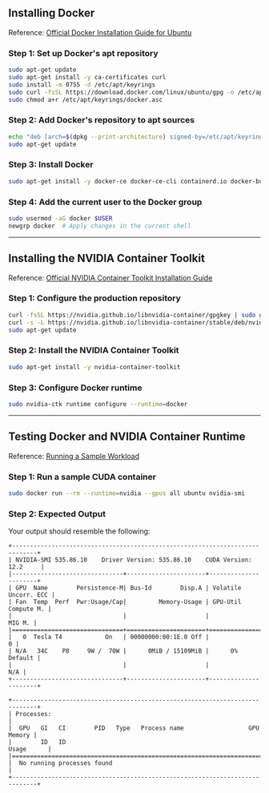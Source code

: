 
## Installing Docker  
Reference: [Official Docker Installation Guide for Ubuntu](https://docs.docker.com/engine/install/ubuntu/)  

### Step 1: Set up Docker's apt repository  
```bash
sudo apt-get update  
sudo apt-get install -y ca-certificates curl  
sudo install -m 0755 -d /etc/apt/keyrings  
sudo curl -fsSL https://download.docker.com/linux/ubuntu/gpg -o /etc/apt/keyrings/docker.asc  
sudo chmod a+r /etc/apt/keyrings/docker.asc  
```

### Step 2: Add Docker's repository to apt sources  
```bash
echo "deb [arch=$(dpkg --print-architecture) signed-by=/etc/apt/keyrings/docker.asc] https://download.docker.com/linux/ubuntu $(. /etc/os-release && echo "$VERSION_CODENAME") stable" | sudo tee /etc/apt/sources.list.d/docker.list > /dev/null  
sudo apt-get update  
```

### Step 3: Install Docker  
```bash
sudo apt-get install -y docker-ce docker-ce-cli containerd.io docker-buildx-plugin docker-compose-plugin  
```

### Step 4: Add the current user to the Docker group  
```bash
sudo usermod -aG docker $USER  
newgrp docker  # Apply changes in the current shell  
```

---

## Installing the NVIDIA Container Toolkit  
Reference: [Official NVIDIA Container Toolkit Installation Guide](https://docs.nvidia.com/datacenter/cloud-native/container-toolkit/latest/install-guide.html)  

### Step 1: Configure the production repository  
```bash
curl -fsSL https://nvidia.github.io/libnvidia-container/gpgkey | sudo gpg --dearmor -o /usr/share/keyrings/nvidia-container-toolkit-keyring.gpg  
curl -s -L https://nvidia.github.io/libnvidia-container/stable/deb/nvidia-container-toolkit.list | sed 's#deb https://#deb [signed-by=/usr/share/keyrings/nvidia-container-toolkit-keyring.gpg] https://#g' | sudo tee /etc/apt/sources.list.d/nvidia-container-toolkit.list  
sudo apt-get update  
```

### Step 2: Install the NVIDIA Container Toolkit  
```bash
sudo apt-get install -y nvidia-container-toolkit  
```

### Step 3: Configure Docker runtime  
```bash
sudo nvidia-ctk runtime configure --runtime=docker  
```

---

## Testing Docker and NVIDIA Container Runtime  
Reference: [Running a Sample Workload](https://docs.nvidia.com/datacenter/cloud-native/container-toolkit/latest/sample-workload.html#running-a-sample-workload)  

### Step 1: Run a sample CUDA container  
```bash
sudo docker run --rm --runtime=nvidia --gpus all ubuntu nvidia-smi  
```

### Step 2: Expected Output  
Your output should resemble the following:  
```
+-----------------------------------------------------------------------------+
| NVIDIA-SMI 535.86.10    Driver Version: 535.86.10    CUDA Version: 12.2     |
|-------------------------------+----------------------+----------------------+
| GPU  Name        Persistence-M| Bus-Id        Disp.A | Volatile Uncorr. ECC |
| Fan  Temp  Perf  Pwr:Usage/Cap|         Memory-Usage | GPU-Util  Compute M. |
|                               |                      |               MIG M. |
|===============================+======================+======================|
|   0  Tesla T4            On   | 00000000:00:1E.0 Off |                    0 |
| N/A   34C    P8     9W /  70W |      0MiB / 15109MiB |      0%      Default |
|                               |                      |                  N/A |
+-------------------------------+----------------------+----------------------+

+-----------------------------------------------------------------------------+
| Processes:                                                                  |
|  GPU   GI   CI        PID   Type   Process name                  GPU Memory |
|        ID   ID                                                   Usage      |
|=============================================================================|
|  No running processes found                                                 |
+-----------------------------------------------------------------------------+
```
